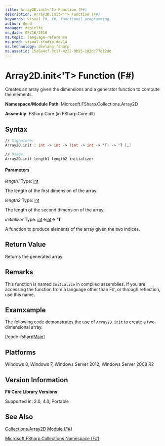 ```yaml
---
title: Array2D.init<'T> Function (F#)
description: Array2D.init<'T> Function (F#)
keywords: visual f#, f#, functional programming
author: dend
manager: danielfe
ms.date: 05/16/2016
ms.topic: language-reference
ms.prod: visual-studio-dev14
ms.technology: devlang-fsharp
ms.assetid: 15a6a4cf-8c17-4222-9b93-182dc77d12dd 
---
```


# Array2D.init<'T> Function (F#)

Creates an array given the dimensions and a generator function to compute the elements.

**Namespace/Module Path**: Microsoft.FSharp.Collections.Array2D

**Assembly**: FSharp.Core (in FSharp.Core.dll)

## Syntax

```fsharp
// Signature:
Array2D.init : int -> int -> (int -> int -> 'T) -> 'T [,]

// Usage:
Array2D.init length1 length2 initializer
```

#### Parameters

*length1*
Type: [int](https://msdn.microsoft.com/library/025d5455-3622-4ea5-9573-3ecbd4ee1375)

The length of the first dimension of the array.

*length2*
Type: [int](https://msdn.microsoft.com/library/025d5455-3622-4ea5-9573-3ecbd4ee1375)

The length of the second dimension of the array.

*initializer*
Type: [int](https://msdn.microsoft.com/library/025d5455-3622-4ea5-9573-3ecbd4ee1375)**-&gt;**[int](https://msdn.microsoft.com/library/025d5455-3622-4ea5-9573-3ecbd4ee1375)**-&gt; 'T**

A function to produce elements of the array given the two indices.

## Return Value

Returns the generated array.

## Remarks

This function is named `Initialize` in compiled assemblies. If you are accessing the function from a language other than F#, or through reflection, use this name.

## Examxample

The following code demonstrates the use of `Array2D.init` to create a two-dimensional array.

[!code-fsharp[Main](../../../samples/snippets/fsarrays/snippet21.fs)]

## Platforms

Windows 8, Windows 7, Windows Server 2012, Windows Server 2008 R2

## Version Information

**F# Core Library Versions**

Supported in: 2.0, 4.0, Portable

## See Also

[Collections.Array2D Module &#40;F&#35;&#41;](Collections.Array2D-Module-%5BFSharp%5D.md)

[Microsoft.FSharp.Collections Namespace &#40;F&#35;&#41;](Microsoft.FSharp.Collections-Namespace-%5BFSharp%5D.md)